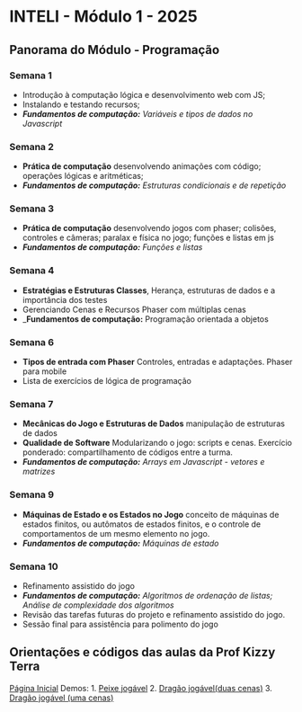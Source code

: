 # INTELI - Módulo 1 - 2025

## Panorama do Módulo - Programação
### Semana 1
- Introdução à computação lógica e desenvolvimento web com JS; 
- Instalando e testando recursos;
- _**Fundamentos de computação:** Variáveis e tipos de dados no Javascript_
### Semana 2
- **Prática de computação** desenvolvendo animações com código; operações lógicas e aritméticas;
- _**Fundamentos de computação:** Estruturas condicionais e de repetição_
### Semana 3
- **Prática de computação** desenvolvendo jogos com phaser; colisões, controles e câmeras; paralax e física no jogo; funções e listas em js
- _**Fundamentos de computação:** Funções e listas_
### Semana 4
- **Estratégias e Estruturas Classes**, Herança, estruturas de dados e a importância dos testes
- Gerenciando Cenas e Recursos Phaser com múltiplas cenas
- _**Fundamentos de computação:** Programação orientada a objetos
### Semana 6
- **Tipos de entrada com Phaser** Controles, entradas e adaptações. Phaser para mobile
- Lista de exercícios de lógica de programação
### Semana 7
- **Mecânicas do Jogo e Estruturas de Dados** manipulação de estruturas de dados
- **Qualidade de Software** Modularizando o jogo: scripts e cenas. Exercício ponderado: compartilhamento de códigos entre a turma.
- _**Fundamentos de computação:** Arrays em Javascript - vetores e matrizes_
### Semana 9
  - **Máquinas de Estado e os Estados no Jogo** conceito de máquinas de estados finitos, ou autômatos de estados finitos, e o controle de comportamentos de um mesmo elemento no jogo.
  - _**Fundamentos de computação:** Máquinas de estado_
### Semana 10
- Refinamento assistido do jogo
- _**Fundamentos de computação:** Algoritmos de ordenação de listas; Análise de complexidade dos algoritmos_
- Revisão das tarefas futuras do projeto e refinamento assistido do jogo.
- Sessão final para assistência para polimento do jogo


## Orientações e códigos das aulas da Prof Kizzy Terra
[Página Inicial](https://kterra.github.io/Inteli-2025-1A/)
Demos:
    1. [Peixe jogável](https://kterra.github.io/Inteli-2024-1A/EXEMPLOS/exercicio_peixe/index.html)
    2. [Dragão jogável(duas cenas)](https://github.com/kterra/Inteli-2024-1A/blob/main/EXEMPLOS/exercicio_dragao/duasCenas.html)
    3. [Dragão jogável (uma cenas)](https://github.com/kterra/Inteli-2024-1A/blob/main/EXEMPLOS/exercicio_dragao/CenaUnica/oneScene.html)  
